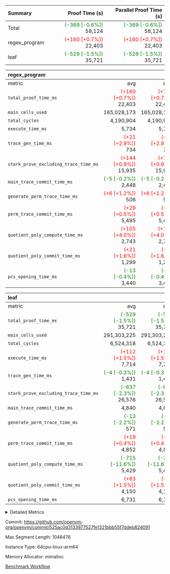 | Summary | Proof Time (s) | Parallel Proof Time (s) |
|:---|---:|---:|
| Total | <span style='color: green'>(-369 [-0.6%])</span> 58,124 | <span style='color: green'>(-369 [-0.6%])</span> 58,124 |
| regex_program | <span style='color: red'>(+160 [+0.7%])</span> 22,403 | <span style='color: red'>(+160 [+0.7%])</span> 22,403 |
| leaf | <span style='color: green'>(-529 [-1.5%])</span> 35,721 | <span style='color: green'>(-529 [-1.5%])</span> 35,721 |


| regex_program |||||
|:---|---:|---:|---:|---:|
|metric|avg|sum|max|min|
| `total_proof_time_ms ` | <span style='color: red'>(+160 [+0.7%])</span> 22,403 | <span style='color: red'>(+160 [+0.7%])</span> 22,403 | <span style='color: red'>(+160 [+0.7%])</span> 22,403 | <span style='color: red'>(+160 [+0.7%])</span> 22,403 |
| `main_cells_used     ` |  165,028,173 |  165,028,173 |  165,028,173 |  165,028,173 |
| `total_cycles        ` |  4,190,904 |  4,190,904 |  4,190,904 |  4,190,904 |
| `execute_time_ms     ` |  5,734 |  5,734 |  5,734 |  5,734 |
| `trace_gen_time_ms   ` | <span style='color: red'>(+21 [+2.9%])</span> 734 | <span style='color: red'>(+21 [+2.9%])</span> 734 | <span style='color: red'>(+21 [+2.9%])</span> 734 | <span style='color: red'>(+21 [+2.9%])</span> 734 |
| `stark_prove_excluding_trace_time_ms` | <span style='color: red'>(+144 [+0.9%])</span> 15,935 | <span style='color: red'>(+144 [+0.9%])</span> 15,935 | <span style='color: red'>(+144 [+0.9%])</span> 15,935 | <span style='color: red'>(+144 [+0.9%])</span> 15,935 |
| `main_trace_commit_time_ms` | <span style='color: green'>(-5 [-0.2%])</span> 2,448 | <span style='color: green'>(-5 [-0.2%])</span> 2,448 | <span style='color: green'>(-5 [-0.2%])</span> 2,448 | <span style='color: green'>(-5 [-0.2%])</span> 2,448 |
| `generate_perm_trace_time_ms` | <span style='color: red'>(+6 [+1.2%])</span> 506 | <span style='color: red'>(+6 [+1.2%])</span> 506 | <span style='color: red'>(+6 [+1.2%])</span> 506 | <span style='color: red'>(+6 [+1.2%])</span> 506 |
| `perm_trace_commit_time_ms` | <span style='color: red'>(+29 [+0.5%])</span> 5,495 | <span style='color: red'>(+29 [+0.5%])</span> 5,495 | <span style='color: red'>(+29 [+0.5%])</span> 5,495 | <span style='color: red'>(+29 [+0.5%])</span> 5,495 |
| `quotient_poly_compute_time_ms` | <span style='color: red'>(+105 [+4.0%])</span> 2,743 | <span style='color: red'>(+105 [+4.0%])</span> 2,743 | <span style='color: red'>(+105 [+4.0%])</span> 2,743 | <span style='color: red'>(+105 [+4.0%])</span> 2,743 |
| `quotient_poly_commit_time_ms` | <span style='color: red'>(+21 [+1.6%])</span> 1,299 | <span style='color: red'>(+21 [+1.6%])</span> 1,299 | <span style='color: red'>(+21 [+1.6%])</span> 1,299 | <span style='color: red'>(+21 [+1.6%])</span> 1,299 |
| `pcs_opening_time_ms ` | <span style='color: green'>(-13 [-0.4%])</span> 3,440 | <span style='color: green'>(-13 [-0.4%])</span> 3,440 | <span style='color: green'>(-13 [-0.4%])</span> 3,440 | <span style='color: green'>(-13 [-0.4%])</span> 3,440 |

| leaf |||||
|:---|---:|---:|---:|---:|
|metric|avg|sum|max|min|
| `total_proof_time_ms ` | <span style='color: green'>(-529 [-1.5%])</span> 35,721 | <span style='color: green'>(-529 [-1.5%])</span> 35,721 | <span style='color: green'>(-529 [-1.5%])</span> 35,721 | <span style='color: green'>(-529 [-1.5%])</span> 35,721 |
| `main_cells_used     ` |  291,303,225 |  291,303,225 |  291,303,225 |  291,303,225 |
| `total_cycles        ` |  6,524,318 |  6,524,318 |  6,524,318 |  6,524,318 |
| `execute_time_ms     ` | <span style='color: red'>(+112 [+1.5%])</span> 7,714 | <span style='color: red'>(+112 [+1.5%])</span> 7,714 | <span style='color: red'>(+112 [+1.5%])</span> 7,714 | <span style='color: red'>(+112 [+1.5%])</span> 7,714 |
| `trace_gen_time_ms   ` | <span style='color: green'>(-4 [-0.3%])</span> 1,431 | <span style='color: green'>(-4 [-0.3%])</span> 1,431 | <span style='color: green'>(-4 [-0.3%])</span> 1,431 | <span style='color: green'>(-4 [-0.3%])</span> 1,431 |
| `stark_prove_excluding_trace_time_ms` | <span style='color: green'>(-637 [-2.3%])</span> 26,576 | <span style='color: green'>(-637 [-2.3%])</span> 26,576 | <span style='color: green'>(-637 [-2.3%])</span> 26,576 | <span style='color: green'>(-637 [-2.3%])</span> 26,576 |
| `main_trace_commit_time_ms` |  4,840 |  4,840 |  4,840 |  4,840 |
| `generate_perm_trace_time_ms` | <span style='color: green'>(-13 [-2.2%])</span> 571 | <span style='color: green'>(-13 [-2.2%])</span> 571 | <span style='color: green'>(-13 [-2.2%])</span> 571 | <span style='color: green'>(-13 [-2.2%])</span> 571 |
| `perm_trace_commit_time_ms` | <span style='color: red'>(+19 [+0.4%])</span> 4,852 | <span style='color: red'>(+19 [+0.4%])</span> 4,852 | <span style='color: red'>(+19 [+0.4%])</span> 4,852 | <span style='color: red'>(+19 [+0.4%])</span> 4,852 |
| `quotient_poly_compute_time_ms` | <span style='color: green'>(-715 [-11.6%])</span> 5,429 | <span style='color: green'>(-715 [-11.6%])</span> 5,429 | <span style='color: green'>(-715 [-11.6%])</span> 5,429 | <span style='color: green'>(-715 [-11.6%])</span> 5,429 |
| `quotient_poly_commit_time_ms` | <span style='color: red'>(+63 [+1.5%])</span> 4,150 | <span style='color: red'>(+63 [+1.5%])</span> 4,150 | <span style='color: red'>(+63 [+1.5%])</span> 4,150 | <span style='color: red'>(+63 [+1.5%])</span> 4,150 |
| `pcs_opening_time_ms ` |  6,731 |  6,731 |  6,731 |  6,731 |



<details>
<summary>Detailed Metrics</summary>

| group | num_segments | num_children | keygen_time_ms | fri.log_blowup | commit_exe_time_ms |
| --- | --- | --- | --- | --- | --- |
| leaf |  | 1 |  | 2 |  | 
| regex_program | 1 |  | 733 | 2 | 46 | 

| group | air_name | quotient_deg | interactions | constraints |
| --- | --- | --- | --- | --- |
| leaf | AccessAdapterAir<2> | 4 | 5 | 12 | 
| leaf | AccessAdapterAir<4> | 4 | 5 | 12 | 
| leaf | AccessAdapterAir<8> | 4 | 5 | 12 | 
| leaf | FriReducedOpeningAir | 4 | 35 | 59 | 
| leaf | NativePoseidon2Air<BabyBearParameters>, 1> | 4 | 31 | 302 | 
| leaf | PhantomAir | 4 | 3 | 4 | 
| leaf | ProgramAir | 1 | 1 | 4 | 
| leaf | VariableRangeCheckerAir | 1 | 1 | 4 | 
| leaf | VmAirWrapper<BranchNativeAdapterAir, BranchEqualCoreAir<1> | 2 | 11 | 23 | 
| leaf | VmAirWrapper<JalNativeAdapterAir, JalCoreAir> | 4 | 7 | 6 | 
| leaf | VmAirWrapper<NativeAdapterAir<2, 0>, PublicValuesCoreAir> | 4 | 11 | 23 | 
| leaf | VmAirWrapper<NativeAdapterAir<2, 1>, FieldArithmeticCoreAir> | 4 | 15 | 23 | 
| leaf | VmAirWrapper<NativeLoadStoreAdapterAir<1>, NativeLoadStoreCoreAir<1> | 4 | 19 | 31 | 
| leaf | VmAirWrapper<NativeVectorizedAdapterAir<4>, FieldExtensionCoreAir> | 4 | 15 | 23 | 
| leaf | VmConnectorAir | 4 | 3 | 8 | 
| leaf | VolatileBoundaryAir | 4 | 4 | 16 | 
| regex_program | AccessAdapterAir<16> | 2 | 5 | 14 | 
| regex_program | AccessAdapterAir<2> | 2 | 5 | 14 | 
| regex_program | AccessAdapterAir<32> | 2 | 5 | 14 | 
| regex_program | AccessAdapterAir<4> | 2 | 5 | 14 | 
| regex_program | AccessAdapterAir<64> | 2 | 5 | 14 | 
| regex_program | AccessAdapterAir<8> | 2 | 5 | 14 | 
| regex_program | BitwiseOperationLookupAir<8> | 2 | 2 | 4 | 
| regex_program | KeccakVmAir | 2 | 321 | 4,571 | 
| regex_program | MemoryMerkleAir<8> | 2 | 4 | 40 | 
| regex_program | PersistentBoundaryAir<8> | 2 | 3 | 6 | 
| regex_program | PhantomAir | 2 | 3 | 5 | 
| regex_program | Poseidon2PeripheryAir<BabyBearParameters>, 1> | 2 | 1 | 286 | 
| regex_program | ProgramAir | 1 | 1 | 4 | 
| regex_program | RangeTupleCheckerAir<2> | 1 | 1 | 4 | 
| regex_program | VariableRangeCheckerAir | 1 | 1 | 4 | 
| regex_program | VmAirWrapper<Rv32BaseAluAdapterAir, BaseAluCoreAir<4, 8> | 2 | 19 | 43 | 
| regex_program | VmAirWrapper<Rv32BaseAluAdapterAir, LessThanCoreAir<4, 8> | 2 | 17 | 39 | 
| regex_program | VmAirWrapper<Rv32BaseAluAdapterAir, ShiftCoreAir<4, 8> | 2 | 23 | 90 | 
| regex_program | VmAirWrapper<Rv32BranchAdapterAir, BranchEqualCoreAir<4> | 2 | 11 | 25 | 
| regex_program | VmAirWrapper<Rv32BranchAdapterAir, BranchLessThanCoreAir<4, 8> | 2 | 13 | 41 | 
| regex_program | VmAirWrapper<Rv32CondRdWriteAdapterAir, Rv32JalLuiCoreAir> | 2 | 10 | 22 | 
| regex_program | VmAirWrapper<Rv32HintStoreAdapterAir, Rv32HintStoreCoreAir> | 2 | 15 | 17 | 
| regex_program | VmAirWrapper<Rv32JalrAdapterAir, Rv32JalrCoreAir> | 2 | 16 | 20 | 
| regex_program | VmAirWrapper<Rv32LoadStoreAdapterAir, LoadSignExtendCoreAir<4, 8> | 2 | 18 | 33 | 
| regex_program | VmAirWrapper<Rv32LoadStoreAdapterAir, LoadStoreCoreAir<4> | 2 | 17 | 38 | 
| regex_program | VmAirWrapper<Rv32MultAdapterAir, DivRemCoreAir<4, 8> | 2 | 25 | 88 | 
| regex_program | VmAirWrapper<Rv32MultAdapterAir, MulHCoreAir<4, 8> | 2 | 24 | 38 | 
| regex_program | VmAirWrapper<Rv32MultAdapterAir, MultiplicationCoreAir<4, 8> | 2 | 19 | 26 | 
| regex_program | VmAirWrapper<Rv32RdWriteAdapterAir, Rv32AuipcCoreAir> | 2 | 11 | 15 | 
| regex_program | VmConnectorAir | 2 | 3 | 9 | 

| group | air_name | idx | rows | prep_cols | perm_cols | main_cols | cells |
| --- | --- | --- | --- | --- | --- | --- | --- |
| leaf | AccessAdapterAir<2> | 0 | 2,097,152 |  | 16 | 11 | 56,623,104 | 
| leaf | AccessAdapterAir<4> | 0 | 1,048,576 |  | 16 | 13 | 30,408,704 | 
| leaf | AccessAdapterAir<8> | 0 | 131,072 |  | 16 | 17 | 4,325,376 | 
| leaf | FriReducedOpeningAir | 0 | 1,048,576 |  | 76 | 64 | 146,800,640 | 
| leaf | NativePoseidon2Air<BabyBearParameters>, 1> | 0 | 65,536 |  | 36 | 348 | 25,165,824 | 
| leaf | PhantomAir | 0 | 32,768 |  | 8 | 6 | 458,752 | 
| leaf | ProgramAir | 0 | 524,288 |  | 8 | 10 | 9,437,184 | 
| leaf | VariableRangeCheckerAir | 0 | 262,144 | 2 | 8 | 1 | 2,359,296 | 
| leaf | VmAirWrapper<BranchNativeAdapterAir, BranchEqualCoreAir<1> | 0 | 2,097,152 |  | 28 | 23 | 106,954,752 | 
| leaf | VmAirWrapper<JalNativeAdapterAir, JalCoreAir> | 0 | 131,072 |  | 12 | 10 | 2,883,584 | 
| leaf | VmAirWrapper<NativeAdapterAir<2, 0>, PublicValuesCoreAir> | 0 | 64 |  | 16 | 23 | 2,496 | 
| leaf | VmAirWrapper<NativeAdapterAir<2, 1>, FieldArithmeticCoreAir> | 0 | 4,194,304 |  | 20 | 30 | 209,715,200 | 
| leaf | VmAirWrapper<NativeLoadStoreAdapterAir<1>, NativeLoadStoreCoreAir<1> | 0 | 2,097,152 |  | 24 | 41 | 136,314,880 | 
| leaf | VmAirWrapper<NativeVectorizedAdapterAir<4>, FieldExtensionCoreAir> | 0 | 131,072 |  | 20 | 40 | 7,864,320 | 
| leaf | VmConnectorAir | 0 | 2 | 1 | 8 | 4 | 24 | 
| leaf | VolatileBoundaryAir | 0 | 1,048,576 |  | 8 | 11 | 19,922,944 | 

| group | air_name | segment | rows | prep_cols | perm_cols | main_cols | cells |
| --- | --- | --- | --- | --- | --- | --- | --- |
| regex_program | AccessAdapterAir<2> | 0 | 64 |  | 24 | 11 | 2,240 | 
| regex_program | AccessAdapterAir<4> | 0 | 32 |  | 24 | 13 | 1,184 | 
| regex_program | AccessAdapterAir<8> | 0 | 131,072 |  | 24 | 17 | 5,373,952 | 
| regex_program | BitwiseOperationLookupAir<8> | 0 | 65,536 | 3 | 8 | 2 | 655,360 | 
| regex_program | KeccakVmAir | 0 | 32 |  | 1,288 | 3,164 | 142,464 | 
| regex_program | MemoryMerkleAir<8> | 0 | 131,072 |  | 20 | 32 | 6,815,744 | 
| regex_program | PersistentBoundaryAir<8> | 0 | 131,072 |  | 12 | 20 | 4,194,304 | 
| regex_program | PhantomAir | 0 | 512 |  | 12 | 6 | 9,216 | 
| regex_program | Poseidon2PeripheryAir<BabyBearParameters>, 1> | 0 | 16,384 |  | 8 | 300 | 5,046,272 | 
| regex_program | ProgramAir | 0 | 131,072 |  | 8 | 10 | 2,359,296 | 
| regex_program | RangeTupleCheckerAir<2> | 0 | 524,288 | 2 | 8 | 1 | 4,718,592 | 
| regex_program | VariableRangeCheckerAir | 0 | 262,144 | 2 | 8 | 1 | 2,359,296 | 
| regex_program | VmAirWrapper<Rv32BaseAluAdapterAir, BaseAluCoreAir<4, 8> | 0 | 2,097,152 |  | 80 | 36 | 243,269,632 | 
| regex_program | VmAirWrapper<Rv32BaseAluAdapterAir, LessThanCoreAir<4, 8> | 0 | 65,536 |  | 40 | 37 | 5,046,272 | 
| regex_program | VmAirWrapper<Rv32BaseAluAdapterAir, ShiftCoreAir<4, 8> | 0 | 262,144 |  | 52 | 53 | 27,525,120 | 
| regex_program | VmAirWrapper<Rv32BranchAdapterAir, BranchEqualCoreAir<4> | 0 | 524,288 |  | 48 | 26 | 38,797,312 | 
| regex_program | VmAirWrapper<Rv32BranchAdapterAir, BranchLessThanCoreAir<4, 8> | 0 | 262,144 |  | 56 | 32 | 23,068,672 | 
| regex_program | VmAirWrapper<Rv32CondRdWriteAdapterAir, Rv32JalLuiCoreAir> | 0 | 131,072 |  | 44 | 18 | 8,126,464 | 
| regex_program | VmAirWrapper<Rv32HintStoreAdapterAir, Rv32HintStoreCoreAir> | 0 | 16,384 |  | 36 | 26 | 1,015,808 | 
| regex_program | VmAirWrapper<Rv32JalrAdapterAir, Rv32JalrCoreAir> | 0 | 131,072 |  | 36 | 28 | 8,388,608 | 
| regex_program | VmAirWrapper<Rv32LoadStoreAdapterAir, LoadSignExtendCoreAir<4, 8> | 0 | 1,024 |  | 76 | 35 | 113,664 | 
| regex_program | VmAirWrapper<Rv32LoadStoreAdapterAir, LoadStoreCoreAir<4> | 0 | 2,097,152 |  | 72 | 40 | 234,881,024 | 
| regex_program | VmAirWrapper<Rv32MultAdapterAir, DivRemCoreAir<4, 8> | 0 | 128 |  | 104 | 57 | 20,608 | 
| regex_program | VmAirWrapper<Rv32MultAdapterAir, MulHCoreAir<4, 8> | 0 | 256 |  | 100 | 39 | 35,584 | 
| regex_program | VmAirWrapper<Rv32MultAdapterAir, MultiplicationCoreAir<4, 8> | 0 | 65,536 |  | 80 | 31 | 7,274,496 | 
| regex_program | VmAirWrapper<Rv32RdWriteAdapterAir, Rv32AuipcCoreAir> | 0 | 65,536 |  | 28 | 21 | 3,211,264 | 
| regex_program | VmConnectorAir | 0 | 2 | 1 | 12 | 4 | 32 | 

| group | idx | trace_gen_time_ms | total_proof_time_ms | total_cycles | total_cells | stark_prove_excluding_trace_time_ms | quotient_poly_compute_time_ms | quotient_poly_commit_time_ms | perm_trace_commit_time_ms | pcs_opening_time_ms | main_trace_commit_time_ms | main_cells_used | generate_perm_trace_time_ms | execute_time_ms |
| --- | --- | --- | --- | --- | --- | --- | --- | --- | --- | --- | --- | --- | --- | --- |
| leaf | 0 | 1,431 | 35,721 | 6,524,318 | 759,237,080 | 26,576 | 5,429 | 4,150 | 4,852 | 6,731 | 4,840 | 291,303,225 | 571 | 7,714 | 

| group | segment | trace_gen_time_ms | total_proof_time_ms | total_cycles | total_cells | stark_prove_excluding_trace_time_ms | quotient_poly_compute_time_ms | quotient_poly_commit_time_ms | perm_trace_commit_time_ms | pcs_opening_time_ms | main_trace_commit_time_ms | main_cells_used | generate_perm_trace_time_ms | execute_time_ms |
| --- | --- | --- | --- | --- | --- | --- | --- | --- | --- | --- | --- | --- | --- | --- |
| regex_program | 0 | 734 | 22,403 | 4,190,904 | 632,452,480 | 15,935 | 2,743 | 1,299 | 5,495 | 3,440 | 2,448 | 165,028,173 | 506 | 5,734 | 

</details>


Commit: https://github.com/openvm-org/openvm/commit/525ac0d3133977527fe1321bbb55f7ddeb824091

Max Segment Length: 1048476

Instance Type: 64cpu-linux-arm64

Memory Allocator: mimalloc

[Benchmark Workflow](https://github.com/openvm-org/openvm/actions/runs/12593267290)
